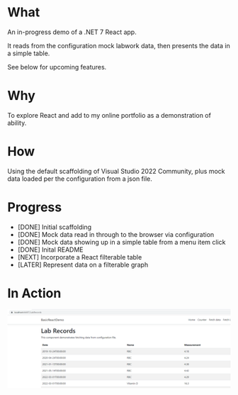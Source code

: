 # What

An in-progress demo of a .NET 7 React app.

It reads from the configuration mock labwork data, then presents the data in a simple table.

See below for upcoming features.

# Why

To explore React and add to my online portfolio as a demonstration of ability.

# How

Using the default scaffolding of Visual Studio 2022 Community, plus mock data loaded per the configuration from a json file.

# Progress

- [DONE] Initial scaffolding
- [DONE] Mock data read in through to the browser via configuration
- [DONE] Mock data showing up in a simple table from a menu item click
- [DONE] Inital README
- [NEXT] Incorporate a React filterable table
- [LATER] Represent data on a filterable graph

# In Action
![Simple Table](documentation/SimpleTableViaReact.png)
